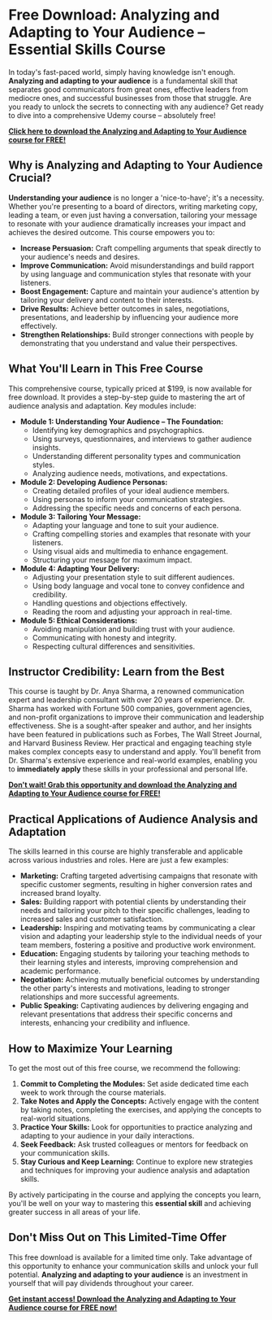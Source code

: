 # Free Download: Analyzing and Adapting to Your Audience – Essential Skills Course

In today's fast-paced world, simply having knowledge isn't enough. **Analyzing and adapting to your audience** is a fundamental skill that separates good communicators from great ones, effective leaders from mediocre ones, and successful businesses from those that struggle. Are you ready to unlock the secrets to connecting with any audience? Get ready to dive into a comprehensive Udemy course – absolutely free!

[**Click here to download the Analyzing and Adapting to Your Audience course for FREE!**](https://udemywork.com/analyzing-and-adapting-to-your-audience)

## Why is Analyzing and Adapting to Your Audience Crucial?

**Understanding your audience** is no longer a 'nice-to-have'; it's a necessity. Whether you're presenting to a board of directors, writing marketing copy, leading a team, or even just having a conversation, tailoring your message to resonate with your audience dramatically increases your impact and achieves the desired outcome. This course empowers you to:

*   **Increase Persuasion:** Craft compelling arguments that speak directly to your audience's needs and desires.
*   **Improve Communication:** Avoid misunderstandings and build rapport by using language and communication styles that resonate with your listeners.
*   **Boost Engagement:** Capture and maintain your audience's attention by tailoring your delivery and content to their interests.
*   **Drive Results:** Achieve better outcomes in sales, negotiations, presentations, and leadership by influencing your audience more effectively.
*   **Strengthen Relationships:** Build stronger connections with people by demonstrating that you understand and value their perspectives.

## What You'll Learn in This Free Course

This comprehensive course, typically priced at $199, is now available for free download. It provides a step-by-step guide to mastering the art of audience analysis and adaptation. Key modules include:

*   **Module 1: Understanding Your Audience – The Foundation:**
    *   Identifying key demographics and psychographics.
    *   Using surveys, questionnaires, and interviews to gather audience insights.
    *   Understanding different personality types and communication styles.
    *   Analyzing audience needs, motivations, and expectations.
*   **Module 2: Developing Audience Personas:**
    *   Creating detailed profiles of your ideal audience members.
    *   Using personas to inform your communication strategies.
    *   Addressing the specific needs and concerns of each persona.
*   **Module 3: Tailoring Your Message:**
    *   Adapting your language and tone to suit your audience.
    *   Crafting compelling stories and examples that resonate with your listeners.
    *   Using visual aids and multimedia to enhance engagement.
    *   Structuring your message for maximum impact.
*   **Module 4: Adapting Your Delivery:**
    *   Adjusting your presentation style to suit different audiences.
    *   Using body language and vocal tone to convey confidence and credibility.
    *   Handling questions and objections effectively.
    *   Reading the room and adjusting your approach in real-time.
*   **Module 5: Ethical Considerations:**
    *   Avoiding manipulation and building trust with your audience.
    *   Communicating with honesty and integrity.
    *   Respecting cultural differences and sensitivities.

## Instructor Credibility: Learn from the Best

This course is taught by Dr. Anya Sharma, a renowned communication expert and leadership consultant with over 20 years of experience. Dr. Sharma has worked with Fortune 500 companies, government agencies, and non-profit organizations to improve their communication and leadership effectiveness. She is a sought-after speaker and author, and her insights have been featured in publications such as Forbes, The Wall Street Journal, and Harvard Business Review. Her practical and engaging teaching style makes complex concepts easy to understand and apply. You'll benefit from Dr. Sharma's extensive experience and real-world examples, enabling you to **immediately apply** these skills in your professional and personal life.

[**Don't wait! Grab this opportunity and download the Analyzing and Adapting to Your Audience course for FREE!**](https://udemywork.com/analyzing-and-adapting-to-your-audience)

## Practical Applications of Audience Analysis and Adaptation

The skills learned in this course are highly transferable and applicable across various industries and roles. Here are just a few examples:

*   **Marketing:** Crafting targeted advertising campaigns that resonate with specific customer segments, resulting in higher conversion rates and increased brand loyalty.
*   **Sales:** Building rapport with potential clients by understanding their needs and tailoring your pitch to their specific challenges, leading to increased sales and customer satisfaction.
*   **Leadership:** Inspiring and motivating teams by communicating a clear vision and adapting your leadership style to the individual needs of your team members, fostering a positive and productive work environment.
*   **Education:** Engaging students by tailoring your teaching methods to their learning styles and interests, improving comprehension and academic performance.
*   **Negotiation:** Achieving mutually beneficial outcomes by understanding the other party's interests and motivations, leading to stronger relationships and more successful agreements.
*   **Public Speaking:** Captivating audiences by delivering engaging and relevant presentations that address their specific concerns and interests, enhancing your credibility and influence.

## How to Maximize Your Learning

To get the most out of this free course, we recommend the following:

1.  **Commit to Completing the Modules:** Set aside dedicated time each week to work through the course materials.
2.  **Take Notes and Apply the Concepts:** Actively engage with the content by taking notes, completing the exercises, and applying the concepts to real-world situations.
3.  **Practice Your Skills:** Look for opportunities to practice analyzing and adapting to your audience in your daily interactions.
4.  **Seek Feedback:** Ask trusted colleagues or mentors for feedback on your communication skills.
5.  **Stay Curious and Keep Learning:** Continue to explore new strategies and techniques for improving your audience analysis and adaptation skills.

By actively participating in the course and applying the concepts you learn, you'll be well on your way to mastering this **essential skill** and achieving greater success in all areas of your life.

## Don't Miss Out on This Limited-Time Offer

This free download is available for a limited time only. Take advantage of this opportunity to enhance your communication skills and unlock your full potential. **Analyzing and adapting to your audience** is an investment in yourself that will pay dividends throughout your career.

[**Get instant access! Download the Analyzing and Adapting to Your Audience course for FREE now!**](https://udemywork.com/analyzing-and-adapting-to-your-audience)
